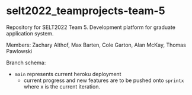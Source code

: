# selt2022_teamprojects-team-5

Repository for SELT2022 Team 5. Development platform for graduate application
system.

Members: Zachary Althof, Max Barten, Cole Garton, Alan McKay, Thomas Pawlowski

Branch schema:
* `main` represents current heroku deployment
  + current progress and new features are to be pushed onto `sprintx` where x is the current iteration.
